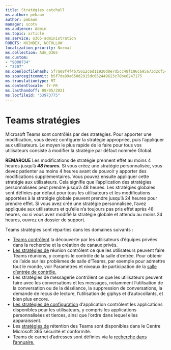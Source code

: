 ```yaml
---
title: Stratégies catchall
ms.author: pebaum
author: pebaum
manager: scotv
ms.audience: Admin
ms.topic: article
ms.service: o365-administration
ROBOTS: NOINDEX, NOFOLLOW
localization_priority: Normal
ms.collection: Adm_O365
ms.custom:
- "9000734"
- "3207"
ms.openlocfilehash: 5f7a08f4f4b75612c6d11920d0e7d5cc48f106c695a73d2cf5461af8fa881634
ms.sourcegitcommit: b5f7da89a650d2915dc652449623c78be6247175
ms.translationtype: MT
ms.contentlocale: fr-FR
ms.lasthandoff: 08/05/2021
ms.locfileid: "53973775"
---
```

# <a name="teams-policies"></a>Teams stratégies

Microsoft Teams sont contrôlés par des stratégies. Pour apporter une modification, vous devez configurer la stratégie appropriée, puis l’appliquer aux utilisateurs. Le moyen le plus rapide de le faire pour tous vos utilisateurs consiste à modifier la stratégie par défaut nommée Global. 

**REMARQUE** Les modifications de stratégie prennent effet au moins 4 heures jusqu’à **_48 heures._** Si vous créez une stratégie personnalisée, vous devez patienter au moins 4 heures avant de pouvoir y apporter des modifications supplémentaires. Vous pouvez ensuite appliquer cette stratégie aux utilisateurs. Cela signifie que l’application des stratégies personnalisées peut prendre jusqu’à 48 heures. Les stratégies globales sont définies par défaut pour tous les utilisateurs et les modifications apportées à la stratégie globale peuvent prendre jusqu’à 24 heures pour prendre effet. Si vous avez créé une stratégie personnalisée, l’avez appliquée aux utilisateurs et qu’elle n’a toujours pas pris effet après 48 heures, ou si vous avez modifié la stratégie globale et attendu au moins 24 heures, ouvrez un dossier de support.

Teams stratégies sont réparties dans les domaines suivants :

- [Teams contrôlent](https://docs.microsoft.com/MicrosoftTeams/teams-policies) la découverte par les utilisateurs d’équipes privées dans la recherche et la création de canaux privés.  
- [Les stratégies de](https://docs.microsoft.com/microsoftteams/meeting-policies-in-teams) réunion contrôlent ce que les utilisateurs peuvent faire Teams réunions, y compris le contrôle de la salle d’entrée. Pour obtenir de l’aide sur les problèmes de salle d’Teams, par exemple pour admettre tout le monde, voir Paramètres et niveaux de participation de la [salle d’entrée de contrôle.](https://docs.microsoft.com/alchemyinsights/bypass-lobby)
- [](https://docs.microsoft.com/microsoftteams/messaging-policies-in-teams) Les stratégies de messagerie contrôlent ce que les utilisateurs peuvent faire avec les conversations et les messages, notamment l’utilisation de la conversation ou de la désélance, la suppression de conversations, la demande de reçus de lecture, l’utilisation de giphys et d’autocollants, et bien plus encore.
- [Les stratégies de configuration](https://docs.microsoft.com/MicrosoftTeams/teams-app-setup-policies) d’application contrôlent les applications disponibles pour les utilisateurs, y compris les applications personnalisées et tierces, ainsi que l’ordre dans lequel elles apparaissent.  
- Les [stratégies de](https://docs.microsoft.com/microsoftteams/retention-policies) rétention des Teams sont disponibles dans le Centre Microsoft 365 sécurité et conformité.
- Teams de carnet d’adresses sont définies via la [recherche dans l’annuaire.](https://docs.microsoft.com/MicrosoftTeams/teams-scoped-directory-search)